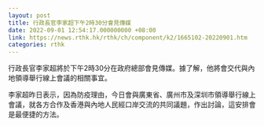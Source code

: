 ```yaml
---
layout: post
title: 行政長官李家超下午2時30分會見傳媒
date: 2022-09-01 12:54:17.000000000 +08:00
link: https://news.rthk.hk/rthk/ch/component/k2/1665102-20220901.htm
categories: rthk
---
```


行政長官李家超將於下午2時30分在政府總部會見傳媒。據了解，他將會交代與內地領導舉行線上會議的相關事宜。

李家超昨日表示，因為防疫理由，今日會與廣東省、廣州市及深圳市領導舉行線上會議，就各方合作及香港與內地人民經口岸交流的共同議題，作出討論，這安排會是最便捷的方法。
